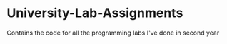 # University-Lab-Assignments
Contains the code for all the programming labs I've done in second year
